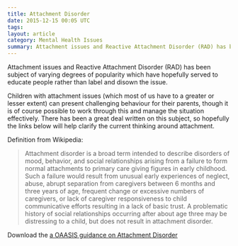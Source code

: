 ```yaml
---
title: Attachment Disorder
date: 2015-12-15 00:05 UTC
tags:
layout: article
category: Mental Health Issues
summary: Attachment issues and Reactive Attachment Disorder (RAD) has been subject of varying degrees of popularity which have hopefully served to educate people rather than label and disown the issue.
---
```


Attachment issues and Reactive Attachment Disorder (RAD) has been subject of varying degrees of popularity which have hopefully served to educate people rather than label and disown the issue.  

Children with attachment issues (which most of us have to a greater or lesser extent) can present challenging behaviour for their parents, though it is of course possible to work through this and manage the situation effectively.  There has been a great deal written on this subject, so hopefully the links below will help clarify the current thinking around attachment.

Definition from Wikipedia:
>Attachment disorder is a broad term intended to describe disorders of mood, behavior, and social relationships arising from a failure to form normal attachments to primary care giving figures in early childhood. Such a failure would result from unusual early experiences of neglect, abuse, abrupt separation from caregivers between 6 months and three years of age, frequent change or excessive numbers of caregivers, or lack of caregiver responsiveness to child communicative efforts resulting in a lack of basic trust.  A problematic history of social relationships occurring after about age three may be distressing to a child, but does not result in attachment disorder.

Download the
[a OAASIS guidance on Attachment Disorder](/resources/oaasis-attach-disorder-info-sheet.pdf)
